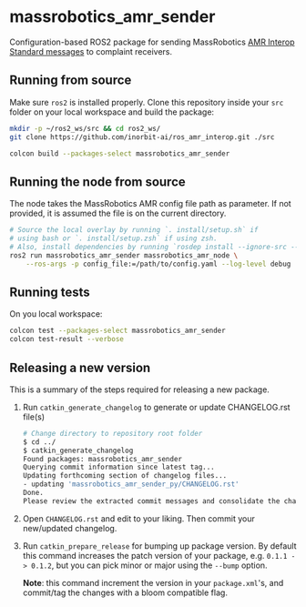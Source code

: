 # massrobotics_amr_sender

Configuration-based ROS2 package for sending MassRobotics [AMR Interop Standard messages](https://github.com/MassRobotics-AMR/AMR_Interop_Standard) to complaint receivers.

## Running from source

Make sure `ros2` is installed properly. Clone this repository inside your `src` folder on your local workspace and build the package:

```bash
mkdir -p ~/ros2_ws/src && cd ros2_ws/
git clone https://github.com/inorbit-ai/ros_amr_interop.git ./src

colcon build --packages-select massrobotics_amr_sender
```

## Running the node from source

The node takes the MassRobotics AMR config file path as parameter. If not provided, it is assumed the file is on the current directory.

```bash
# Source the local overlay by running `. install/setup.sh` if
# using bash or `. install/setup.zsh` if using zsh.
# Also, install dependencies by running `rosdep install --ignore-src --from-paths src/`
ros2 run massrobotics_amr_sender massrobotics_amr_node \
    --ros-args -p config_file:=/path/to/config.yaml --log-level debug
```

## Running tests

On you local workspace:

```bash
colcon test --packages-select massrobotics_amr_sender
colcon test-result --verbose
```

## Releasing a new version

This is a summary of the steps required for releasing a new package.

1. Run ``catkin_generate_changelog`` to generate or update CHANGELOG.rst file(s)

    ```bash
    # Change directory to repository root folder
    $ cd ../
    $ catkin_generate_changelog
    Found packages: massrobotics_amr_sender
    Querying commit information since latest tag...
    Updating forthcoming section of changelog files...
    - updating 'massrobotics_amr_sender_py/CHANGELOG.rst'
    Done.
    Please review the extracted commit messages and consolidate the changelog entries before committing the files!
    ```

2. Open ``CHANGELOG.rst`` and edit to your liking. Then commit your new/updated changelog.

3. Run ``catkin_prepare_release`` for bumping up package version. By default this command increases the patch version of your package, e.g. ``0.1.1 -> 0.1.2``, but you can pick minor or major using the ``--bump`` option.

    **Note**: this command increment the version in your ``package.xml``'s, and commit/tag the changes with a bloom compatible flag.
